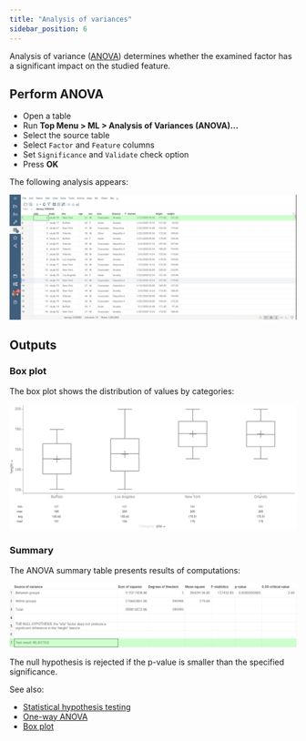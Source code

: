 ```yaml
---
title: "Analysis of variances"
sidebar_position: 6
---
```


Analysis of variance ([ANOVA](https://en.wikipedia.org/wiki/Analysis_of_variance)) determines whether the examined factor has a significant impact on the studied feature.

## Perform ANOVA

* Open a table
* Run **Top Menu > ML > Analysis of Variances (ANOVA)...**
* Select the source table
* Select `Factor` and `Feature` columns
* Set `Significance` and `Validate` check option
* Press **OK**

The following analysis appears:

![add-to-workspace](anova.gif)

## Outputs

### Box plot

The box plot shows the distribution of values by categories:

![anova-box-plot.png](anova-box-plot.png)

### Summary

The ANOVA summary table presents results of computations:

![anova-summary-table.png](anova-summary-table.png)

The null hypothesis is rejected if the p-value is smaller than the specified significance.

See also:

* [Statistical hypothesis testing](https://en.wikipedia.org/wiki/Statistical_hypothesis_testing)
* [One-way ANOVA](https://en.wikipedia.org/wiki/One-way_analysis_of_variance)
* [Box plot](https://datagrok.ai/help/visualize/viewers/box-plot)
